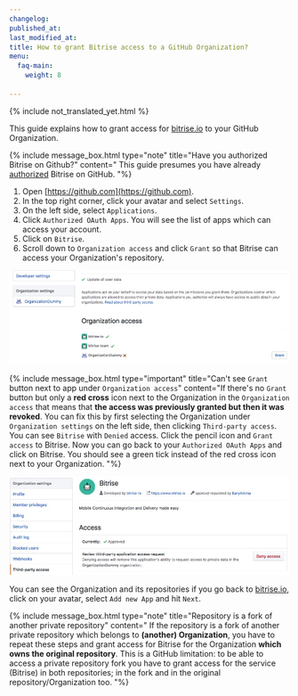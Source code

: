 ```yaml
---
changelog:
published_at:
last_modified_at:
title: How to grant Bitrise access to a GitHub Organization?
menu:
  faq-main:
    weight: 8

---
```

{% include not_translated_yet.html %}

This guide explains how to grant access for [bitrise.io](https://www.bitrise.io/) to your GitHub Organization.

{% include message_box.html type="note" title="Have you authorized Bitrise on Github?" content=" This guide presumes you have already [authorized](https://help.github.com/articles/authorizing-oauth-apps/) Bitrise on GitHub.
"%}

1. Open [https://github.com](https://github.com).
2. In the top right corner, click your avatar and select `Settings`.
3. On the left side, select `Applications`.
4. Click `Authorized OAuth Apps`. You will see the list of apps which can access your account.
5. Click on `Bitrise`.
6. Scroll down to `Organization access` and click `Grant` so that Bitrise can access your Organization's repository.

![Screenshot](/img/faq/grant-org-access.jpg)

{% include message_box.html type="important" title="Can't see `Grant` button next to app under `Organization access`" content="If there's no `Grant` button but only a **red cross** icon next to the Organization in the `Organization access` that means that **the access was previously granted but then it was revoked**. You can fix this by first selecting the Organization under `Organization settings` on the left side, then clicking `Third-party access`. You can see `Bitrise` with `Denied` access. Click the pencil icon and `Grant access` to Bitrise. Now you can go back to your `Authorized OAuth Apps` and click on Bitrise. You should see a green tick instead of the red cross icon next to your Organization. "%} 

![Screenshot](/img/faq/third-party-access.jpg)

You can see the Organization and its repositories if you go back to [bitrise.io](https://www.bitrise.io), click on your avatar, select `Add new App` and hit `Next`.

{% include message_box.html type="note" title="Repository is a fork of another private repository" content="
If the repository is a fork of another private repository which belongs to **(another) Organization**, you have to repeat these steps and grant access for Bitrise for the Organization **which owns the original repository**. This is a GitHub limitation: to be able to access a private repository fork you have to grant access for the service (Bitrise) in both repositories; in the fork and in the original repository/Organization too. "%}